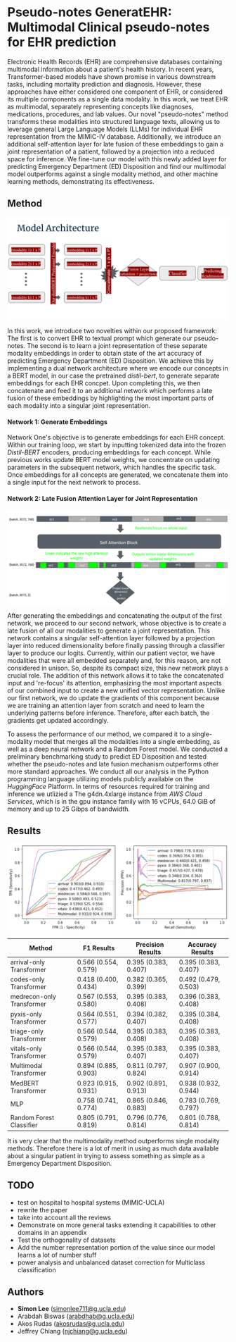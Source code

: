 # Pseudo-notes GeneratEHR: Multimodal Clinical pseudo-notes for EHR prediction

Electronic Health Records (EHR) are comprehensive databases containing multimodal information about a patient's health history. In recent years, Transformer-based models have shown promise in various downstream tasks, including mortality prediction and diagnosis. However, these approaches have either considered one component of EHR, or considered its multiple components as a single data modality. In this work, we treat EHR as multimodal, separately representing concepts like diagnoses, medications, procedures, and lab values. Our novel "pseudo-notes" method transforms these modalities into structured language texts, allowing us to leverage general Large Language Models (LLMs) for individual EHR representation from the MIMIC-IV database. Additionally, we introduce an additional self-attention layer for late fusion of these embeddings to gain a joint representation of a patient, followed by a projection into a reduced space for inference. We fine-tune our model with this newly added layer for predicting Emergency Department (ED) Disposition and find our multimodal model outperforms against a single modality method, and other machine learning methods, demonstrating its effectiveness.

## Method

![plot](./img/arch1.png)

In this work, we introduce two novelties within our proposed framework: The first is to convert EHR to textual prompt which generate our pseudo-notes. The second is to learn a joint representation of these separate modality embeddings in order to obtain state of the art accuracy of predicting Emergency Department (ED) Disposition. We achieve this by implementing a dual network architecture where we encode our concepts in a BERT model, in our case the pretrained *distil-bert*, to generate separate embeddings for each EHR concpet. Upon completing this, we then concatenate and feed it to an additional network which performs a late fusion of these embeddings by highlighting the most important parts of each modality into a singular joint representation. 

#### Network 1: Generate Embeddings

Network One's objective is to generate embeddings for each EHR concept. Within our training loop, we start by inputting tokenized data into the frozen *Distil-BERT* encoders, producing embeddings for each concept. While previous works update BERT model weights, we concentrate on updating parameters in the subsequent network, which handles the specific task. Once embeddings for all concepts are generated, we concatenate them into a single input for the next network to process.

#### Network 2: Late Fusion Attention Layer for Joint Representation

![plot](./img/arch2.png)

After generating the embeddings and concatenating the output of the first network, we proceed to our second network, whose objective is to create a late fusion of all our modalities to generate a joint representation. This network contains a singular self-attention layer followed by a projection layer into reduced dimensionality before finally passing through a classifier layer to produce our logits. Currently, within our patient vector, we have modalities that were all embedded separately and, for this reason, are not considered in unison. So, despite its compact size, this new network plays a crucial role. The addition of this network allows it to take the concatenated input and 're-focus' its attention, emphasizing the most important aspects of our combined input to create a new unified vector representation. Unlike our first network, we do update the gradients of this component because we are training an attention layer from scratch and need to learn the underlying patterns before inference. Therefore, after each batch, the gradients get updated accordingly.

To assess the performance of our method, we compared it to a single-modality model that merges all the modalities into a single embedding, as well as a deep neural network and a Random Forest model. We conducted a preliminary benchmarking study to predict ED Disposition and tested whether the pseudo-notes and late fusion mechanism outperforms other more standard approaches. We conduct all our analysis in the Python programming language utilizing models publicly available on the *HuggingFace* Platform. In terms of resources required for training and inference we utlizied a The g4dn.4xlarge instance from *AWS Cloud Services*, which is in the gpu instance family with 16 vCPUs, 64.0 GiB of memory and up to 25 Gibps of bandwidth.

## Results

![plot](./img/results2.png)

| Method | F1 Results | Precision Results | Accuracy Results|
| --- | --- | --- | --- |
| arrival-only Transformer | 0.566 (0.554, 0.579) | 0.395 (0.383, 0.407) | 0.395 (0.383, 0.407) | 
| codes-only Transformer | 0.418 (0.400, 0.434) | 0.382 (0.365, 0.399) | 0.492 (0.479, 0.503) |
| medrecon-only Transformer | 0.567 (0.553, 0.580) | 0.395 (0.383, 0.408) | 0.396 (0.383, 0.408) |
| pyxis-only Transformer | 0.564 (0.551, 0.577) | 0.394 (0.382, 0.407) | 0.395 (0.384, 0.408) |
| triage-only Transformer | 0.566 (0.544, 0.579) | 0.395 (0.383, 0.408) |  0.395 (0.383, 0.408) | 
| vitals-only Transformer | 0.566 (0.544, 0.579) | 0.395 (0.383, 0.407) | 0.395 (0.383, 0.407) |
| Multimodal Transformer | 0.894 (0.885, 0.903) | 0.811 (0.797, 0.824) | 0.907 (0.900, 0.914) |
| MedBERT Transformer | 0.923 (0.915, 0.931) | 0.902 (0.891, 0.913) | 0.938 (0.932, 0.944) |
| MLP | 0.758 (0.741, 0.774) | 0.865 (0.846, 0.883) | 0.783 (0.769, 0.797) |
| Random Forest Classifier | 0.805 (0.791, 0.819) | 0.796 (0.776, 0.814) | 0.801 (0.788, 0.814) |


It is very clear that the multimodality method outperforms single modality methods. Therefore there is a lot of merit in using as much data available about a singular patient in trying to assess something as simple as a Emergency Department Disposition.

## TODO

- test on hospital to hospital systems (MIMIC-UCLA)
- rewrite the paper
- take into account all the reviews
- Demonstrate on more general tasks extending it capabilities to other domains in an appendix
- Test the orthogonality of datasets
- Add the number representation portion of the value since our model learns a lot of number stuff
- power analysis and unbalanced dataset correction for Multiclass classification

## Authors
- **Simon Lee** (simonlee711@g.ucla.edu)
- Arabdah Biswas (arabdhab@g.ucla.edu)
- Akos Rudas (akosrudas@g.ucla.edu)
- Jeffrey Chiang (njchiang@g.ucla.edu)

